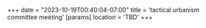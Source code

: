 +++
date = "2023-10-19T00:40:04-07:00"
title = 'tactical urbanism committee meeting'
[params]
    location = 'TBD'
+++